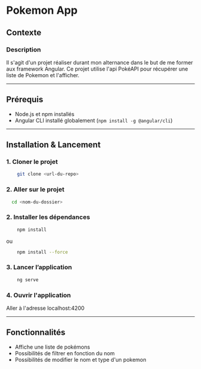# Pokemon App

## Contexte

### Description
Il s'agit d'un projet réaliser durant mon alternance dans le but de me former aux framework Angular.
Ce projet utilise l'api PokéAPI pour récupérer une liste de Pokemon et l'afficher.

---

## Prérequis

- Node.js et npm installés
- Angular CLI installé globalement (`npm install -g @angular/cli`)

---

## Installation & Lancement
### 1. Cloner le projet
```bash
    git clone <url-du-repo>
```

### 2. Aller sur le projet
```bash
  cd <nom-du-dossier>
```

### 2. Installer les dépendances
```bash
    npm install
```
ou
```bash
    npm install --force
```

### 3. Lancer l’application
```bash
    ng serve
```

### 4. Ouvrir l'application
Aller à l'adresse localhost:4200

---

## Fonctionnalités
- Affiche une liste de pokémons
- Possibilités de filtrer en fonction du nom
- Possibilités de modifier le nom et type d'un pokemon
